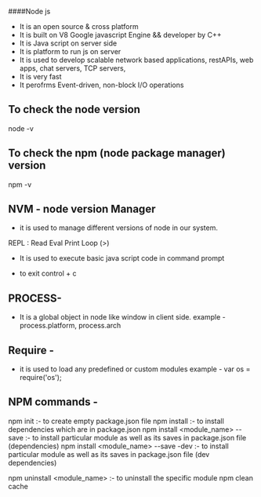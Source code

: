 ####Node js

- It is an open source & cross platform
- It is built on V8 Google javascript Engine && developer by C++
- It is Java script on server side
- It is platform to run js on server
- It is used to develop scalable network based applications, restAPIs, web apps, chat servers, TCP servers,
- It is very fast
- It perofrms Event-driven, non-block I/O operations 


To check the node version
--------------------------

node -v

To check the npm (node package manager) version
--------------------------

npm -v

NVM - node version Manager
--------------------------
- it is used to manage different versions  of node in our system.

REPL : Read Eval Print Loop (>)
- It is used to execute basic java script code in command prompt

- to exit control + c

PROCESS-
-------
- It is a global object in node like window in client side.
example - process.platform, process.arch

Require -
---------
- it is used to load any predefined or custom modules
example - var os = require('os');

NPM commands -
---------------
npm init :- to create empty package.json file
npm install :- to install dependencies which are in package.json
npm install <module_name> --save  :- to install particular module as well as its saves in package.json                                                                                          file (dependencies)
npm install <module_name> --save -dev :- to install particular module as well as its saves in package.json                                                                                  file (dev dependencies)

npm uninstall <module_name> :- to uninstall the specific module
npm clean cache






